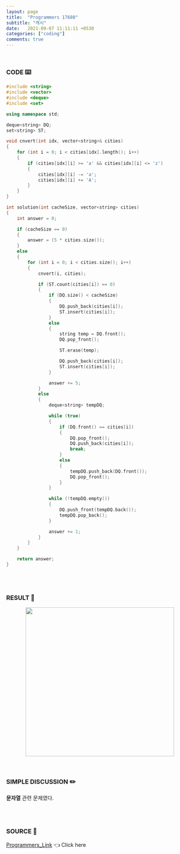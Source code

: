 ```yaml
---
layout: page
title:  "Programmers 17680"
subtitle: "캐시"
date:   2021-09-07 11:11:11 +0530
categories: ["coding"]
comments: true
---
```


<br>

### CODE ⌨️

```c++
#include <string>
#include <vector>
#include <deque>
#include <set>

using namespace std;

deque<string> DQ;
set<string> ST;

void cnvert(int idx, vector<string>& cities)
{
	for (int i = 0; i < cities[idx].length(); i++)
	{
		if (cities[idx][i] >= 'a' && cities[idx][i] <= 'z')
		{
			cities[idx][i] -= 'a';
			cities[idx][i] += 'A';
		}
	}
}

int solution(int cacheSize, vector<string> cities)
{
	int answer = 0;

	if (cacheSize == 0)
	{
		answer = (5 * cities.size());
	}
	else
	{
		for (int i = 0; i < cities.size(); i++)
		{
			cnvert(i, cities);

			if (ST.count(cities[i]) == 0)
			{
				if (DQ.size() < cacheSize)
				{
					DQ.push_back(cities[i]);
					ST.insert(cities[i]);
				}
				else
				{
					string temp = DQ.front();
					DQ.pop_front();

					ST.erase(temp);

					DQ.push_back(cities[i]);
					ST.insert(cities[i]);
				}

				answer += 5;
			}
			else
			{
				deque<string> tempDQ;

				while (true)
				{
					if (DQ.front() == cities[i])
					{
						DQ.pop_front();
						DQ.push_back(cities[i]);
						break;
					}
					else
					{
						tempDQ.push_back(DQ.front());
						DQ.pop_front();
					}
				}

				while (!tempDQ.empty())
				{
					DQ.push_front(tempDQ.back());
					tempDQ.pop_back();
				}

				answer += 1;
			}
		}
	}

	return answer;
}
```  

<br>
<br>

### RESULT 💛

<img src="{{ '/assets/programmers/p17680r.jpg' }}" style="width: 400px; height: auto; margin-left: auto; margin-right: auto; display: block;">  

<br>
<br>

### SIMPLE DISCUSSION ✏️

**문자열** 관련 문제였다.  

<br>
<br>

### SOURCE 💎

[Programmers_Link][link] 👈 Click here  

<br>

<script src="https://utteranc.es/client.js"
        repo="DCherish/DCherish.github.io"
        issue-term="pathname"
        theme="boxy-light"
        crossorigin="anonymous"
        async>
</script>

[link]: https://programmers.co.kr/learn/courses/30/lessons/17680